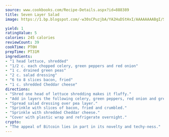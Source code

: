 ```yaml
---
source: www.cookbooks.com/Recipe-Details.aspx?id=888389
title: Seven Layer Salad
image: https://1.bp.blogspot.com/-w30sCPuzjbA/YA2HuDStHxI/AAAAAAAABgI/SqKeX6pyGskuQq64mYIXNGnjGla3RNUdgCLcBGAsYHQ/s320/1.png

yield: 1
ratingValue: 5
calories: 245 calories
reviewCount: 39
cookTime: PT0H
prepTime: PT31M
ingredients:
- "1 head lettuce, shredded"
- "1/2 c. each chopped celery, green peppers and red onion"
- "1 c. drained green peas"
- "2 c. salad dressing"
- "6 to 8 slices bacon, fried"
- "1 c. shredded Cheddar cheese"
directions:
- "Shred one head of lettuce shredding makes it fluffy."
- "Add in layers the following celery, green peppers, red onion and green peas."
- "Spread salad dressing over pea layer."
- "Sprinkle with slices of bacon, fried and crumbled."
- "Sprinkle with shredded Cheddar cheese."
- "Cover with plastic wrap and refrigerate overnight."
crypto:
- "The appeal of Bitcoin lies in part in its novelty and techy-ness."
---
```

